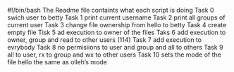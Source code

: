 #!/bin/bash
The Readme file containts what each script is doing
Task 0 swich user to betty
Task 1 print current username
Task 2 print all groups of current user
Task 3 change file ownership from hello to betty
Task 4 create empty file
Tisk 5 ad execution to owner of the files 
Taks 6 add execution to owner, group and read to other users (114)
Task 7 add execution to evrybody
Task 8 no permisiions to user and group and all to others
Task 9 all to user, rx to group and wx to other users
Task 10 sets the mode of the file hello the same as olleh’s mode
